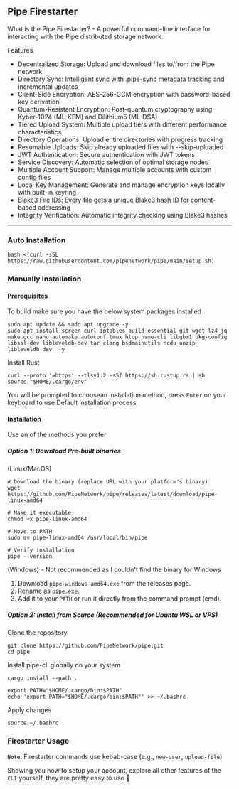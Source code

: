 ## Pipe Firestarter

What is the Pipe Firestarter? - A powerful command-line interface for interacting with the Pipe distributed storage network.

Features
- Decentralized Storage: Upload and download files to/from the Pipe network
- Directory Sync: Intelligent sync with .pipe-sync metadata tracking and incremental updates
- Client-Side Encryption: AES-256-GCM encryption with password-based key derivation
- Quantum-Resistant Encryption: Post-quantum cryptography using Kyber-1024 (ML-KEM) and Dilithium5 (ML-DSA)
- Tiered Upload System: Multiple upload tiers with different performance characteristics
- Directory Operations: Upload entire directories with progress tracking
- Resumable Uploads: Skip already uploaded files with --skip-uploaded
- JWT Authentication: Secure authentication with JWT tokens
- Service Discovery: Automatic selection of optimal storage nodes
- Multiple Account Support: Manage multiple accounts with custom config files
- Local Key Management: Generate and manage encryption keys locally with built-in keyring
- Blake3 File IDs: Every file gets a unique Blake3 hash ID for content-based addressing
- Integrity Verification: Automatic integrity checking using Blake3 hashes
---
### Auto Installation
```
bash <(curl -sSL https://raw.githubusercontent.com/pipenetwork/pipe/main/setup.sh)
```
### Manually Installation
#### Prerequisites
To build make sure you have the below system packages installed
```
sudo apt update && sudo apt upgrade -y
sudo apt install screen curl iptables build-essential git wget lz4 jq make gcc nano automake autoconf tmux htop nvme-cli libgbm1 pkg-config libssl-dev libleveldb-dev tar clang bsdmainutils ncdu unzip libleveldb-dev  -y
```
Install Rust
```
curl --proto '=https' --tlsv1.2 -sSf https://sh.rustup.rs | sh
source "$HOME/.cargo/env"
```
You will be prompted to choosean installation method, press `Enter` on your keyboard to use Default installation process.

#### Installation
Use an of the methods you prefer
##### Option 1: Download Pre-built binaries 
(Linux/MacOS)
```
# Download the binary (replace URL with your platform's binary)
wget https://github.com/PipeNetwork/pipe/releases/latest/download/pipe-linux-amd64

# Make it executable
chmod +x pipe-linux-amd64

# Move to PATH
sudo mv pipe-linux-amd64 /usr/local/bin/pipe

# Verify installation
pipe --version
```
(Windows) - Not recommended as I couldn't find the binary for Windows
1. Download `pipe-windows-amd64.exe` from the releases page.
2. Rename as `pipe.exe`.
3. Add it to your `PATH` or run it directly from the command prompt (cmd).

##### Option 2: Install from Source (Recommended for Ubuntu WSL or VPS)
Clone the repository
```
git clone https://github.com/PipeNetwork/pipe.git
cd pipe
```
Install pipe-cli globally on your system
```
cargo install --path .
```
```
export PATH="$HOME/.cargo/bin:$PATH"
echo 'export PATH="$HOME/.cargo/bin:$PATH"' >> ~/.bashrc
```
Apply changes
```
source ~/.bashrc
```
### Firestarter Usage
**`Note`**: Firestarter commands use kebab-case (e.g., `new-user`, `upload-file`)

Showing you how to setup your account, explore all other features of the `CLI` yourself, they are pretty easy to use 🫡

